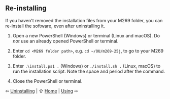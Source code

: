 ## Re-installing

If you haven't removed the installation files from your M269 folder,
you can re-install the software, even after uninstalling it.

1. Open a new PowerShell (Windows) or terminal (Linux and macOS).
   Do _not_ use an already opened PowerShell or terminal.

2. Enter `cd <M269 folder path>`, e.g. `cd ~/OU/m269-25j`, to go to your M269 folder.

3. Enter `.\install.ps1 .` (Windows) or `./install.sh .` (Linux, macOS) to
   run the installation script. Note the space and period after the command.

4. Close the PowerShell or terminal.

⇦ [Uninstalling](uninstall.md) | ⇧ [Home](README.md) | [Using](use.md) ⇨
